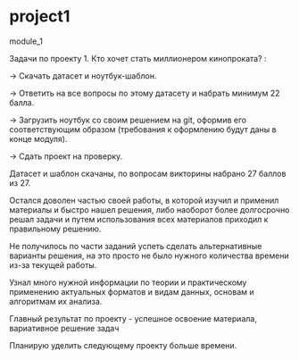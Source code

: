 # project1

module_1

Задачи по проекту 1. Кто хочет стать миллионером кинопроката? :

→ Скачать датасет и ноутбук-шаблон.

→ Ответить на все вопросы по этому датасету и набрать минимум 22 балла.

→ Загрузить ноутбук со своим решением на git, оформив его соответствующим образом 
(требования к оформлению будут даны в конце модуля).

→ Сдать проект на проверку.


Датасет и шаблон скачаны, по вопросам викторины набрано 27 баллов из 27.


Остался доволен частью своей работы, в которой изучил и применил материалы и быстро нашел решения, 
либо наоборот более долгосрочно решал задачи и путем использования всех материалов приходил к правильному решению.

Не получилось по части заданий успеть сделать альтернативные варианты решения, 
на это просто не было нужного количества времени из-за текущей работы.

Узнал много нужной информации по теории и практическому применению актуальных форматов и видам данных,
основам и алгоритмам их анализа.

Главный результат по проекту - успешное освоение материала, вариативное решение задач

Планирую уделить следующему проекту больше времени.